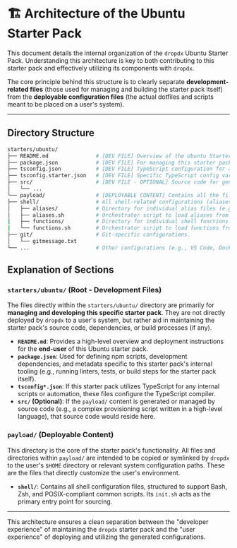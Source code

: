 # 🏗️ Architecture of the Ubuntu Starter Pack

This document details the internal organization of the `dropdx` Ubuntu Starter Pack. Understanding this architecture is key to both contributing to this starter pack and effectively utilizing its components with `dropdx`.

The core principle behind this structure is to clearly separate **development-related files** (those used for managing and building the starter pack itself) from the **deployable configuration files** (the actual dotfiles and scripts meant to be placed on a user's system).

---

## Directory Structure

```bash
starters/ubuntu/
├── README.md               # [DEV FILE] Overview of the Ubuntu Starter Pack.
├── package.json            # [DEV FILE] For managing this starter pack's internal Node.js dependencies or scripts.
├── tsconfig.json           # [DEV FILE] TypeScript configuration for any internal TS code (e.g., build scripts).
├── tsconfig.starter.json   # [DEV FILE] Specific TypeScript config variant for this starter pack.
├── src/                    # [DEV FILE - OPTIONAL] Source code for generating or managing payload content.
│   └── ...
└── payload/                # [DEPLOYABLE CONTENT] Contains all the files to be deployed by dropdx.
├── shell/                  # All shell-related configurations (aliases, functions, completions).
│   ├── aliases/            # Directory for individual alias files (e.g., git.sh, dev.sh).
│   ├── aliases.sh          # Orchestrator script to load aliases from aliases/.
|   ├── functions/          # Directory for individual shell functions
|   └── functions.sh        # Orchestrator script to load functions from functions/.
├── git/                    # Git-specific configurations.
│   └── gitmessage.txt
└── ...                     # Other configurations (e.g., VS Code, Docker, terminal emulators).
```

## Explanation of Sections

### `starters/ubuntu/` (Root - Development Files)

The files directly within the `starters/ubuntu/` directory are primarily for **managing and developing this specific starter pack**. They are not directly deployed by `dropdx` to a user's system, but rather aid in maintaining the starter pack's source code, dependencies, or build processes (if any).

* **`README.md`**: Provides a high-level overview and deployment instructions for the **end-user** of this Ubuntu starter pack.
* **`package.json`**: Used for defining npm scripts, development dependencies, and metadata specific to this starter pack's internal tooling (e.g., running linters, tests, or build steps for the starter pack itself).
* **`tsconfig*.json`**: If this starter pack utilizes TypeScript for any internal scripts or automation, these files configure the TypeScript compiler.
* **`src/` (Optional)**: If the `payload/` content is generated or managed by source code (e.g., a complex provisioning script written in a high-level language), that source code would reside here.

### `payload/` (Deployable Content)

This directory is the core of the starter pack's functionality. All files and directories within `payload/` are intended to be copied or symlinked by `dropdx` to the user's `$HOME` directory or relevant system configuration paths. These are the files that directly customize the user's environment.

* **`shell/`**: Contains all shell configuration files, structured to support Bash, Zsh, and POSIX-compliant common scripts. Its `init.sh` acts as the primary entry point for sourcing.

---

This architecture ensures a clean separation between the "developer experience" of maintaining the `dropdx` starter pack and the "user experience" of deploying and utilizing the generated configurations.
